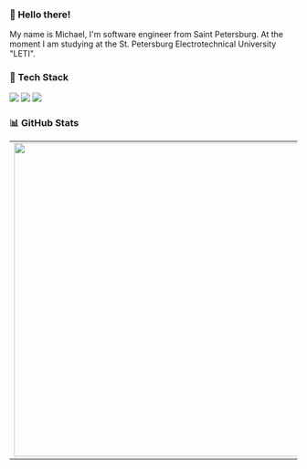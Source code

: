 ### 👋 Hello there!
My name is Michael, I'm software engineer from Saint Petersburg. At the moment I am studying at the St. Petersburg Electrotechnical University "LETI".

### 🔧 Tech Stack
![](https://img.shields.io/badge/C-informational?style=flat-square&logo=c&logoColor=white&color=5194f0&bgcolor=81a9fe)
![](https://img.shields.io/badge/C++-informational?style=flat-square&logo=c%2B%2B&logoColor=white&color=5194f0&bgcolor=81a9fe) 
![](https://img.shields.io/badge/C%23-informational?style=flat-square&logo=c-sharp&logoColor=white&color=5194f0&bgcolor=81a9fe)
<!-- ![](https://img.shields.io/badge/Qt-informational?style=flat-square&logo=Qt&logoColor=white&color=5194f0&bgcolor=81a9fe) -->
<!-- ![](https://img.shields.io/badge/Unity-informational?style=flat-square&logo=unity&logoColor=white&color=5194f0&bgcolor=81a9fe) -->
<!-- ![](https://img.shields.io/badge/LaTeX-informational?style=flat-square&logo=latex&logoColor=white&color=5194f0&bgcolor=81a9fe) -->

### 📊 GitHub Stats
<p align="center">
  <table>
    <tr>
      <td><img width="550px" align="left" src="https://github-readme-streak-stats.herokuapp.com/?user=Purposelessness&theme=blueberry&hide_border=true&hide_title=true" /></td>
      <td><img width="550px" src="https://github-readme-stats.vercel.app/api/top-langs/?username=Purposelessness&layout=compact&langs_count=6&theme=blueberry&include_all_commits=true&count_private=false&show_icons=true&hide_border=true&hide_title=true" /></td>
    </tr>   
  </table>
</p>


<!-- ![](https://github-readme-stats.vercel.app/api?username=Purposelessness&theme=blueberry&hide_border=false&include_all_commits=true&count_private=true)<br/> -->
<!-- ![](https://github-readme-streak-stats.herokuapp.com/?user=Purposelessness&theme=blueberry&hide_border=false)<br/> -->
<!-- ![](https://github-readme-stats.vercel.app/api/top-langs/?username=Purposelessness&theme=blueberry&hide_border=false&include_all_commits=true&count_private=true&layout=compact) -->
